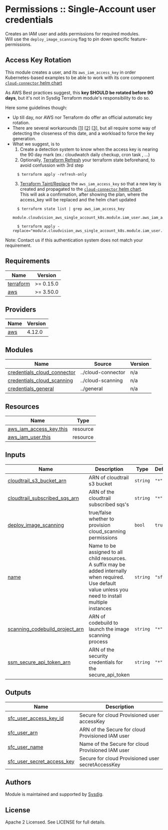 # Permissions :: Single-Account user credentials

Creates an IAM user and adds permissions for required modules.
<br/>Will use the `deploy_image_scanning` flag to pin down specific feature-permissions.


## Access Key Rotation
This module creates a user, and its `aws_iam_access_key` in order Kubernetes-based examples to be able to work with its
core component [`cloud-connector` helm chart](https://charts.sysdig.com/charts/cloud-connector/)

As AWS Best practices suggest, this **key SHOULD be rotated before 90 days**,  but it's not in Sysdig Terraform module's
responsibility to do so.

Here some guidelines though:

- Up till day, nor AWS nor Terraform do offer an official automatic key rotation.
- There are several workarounds [[1]](https://docs.aws.amazon.com/IAM/latest/UserGuide/id_credentials_access-keys.html#Using_RotateAccessKey) [[2]](https://aws-rotate-iam-keys.com/) [[3]](https://github.com/GSA/aws-access-key-rotation-lambda), but all require some way of detecting the closeness of this date, and a workload to force the key generation.
- What we suggest, is to
  1. Create a detection system to know when the access key is nearing the 90 day mark (ex.: cloudwatch daily checkup, cron task , ...)
  2. Optionally, [Terraform Refresh](https://learn.hashicorp.com/tutorials/terraform/refresh) your terraform state beforehand, to avoid confussion with 3rd step
    ```shell
      $ terraform apply -refresh-only
    ```
  3. [Terraform Taint/Replace](https://www.terraform.io/cli/commands/taint) the `aws_iam_access_key` so that a new key is created and propagated to the [`cloud-connector` helm chart](https://charts.sysdig.com/charts/cloud-connector/).
     <br/>This will ask a confirmation, after showing the plan, where the access_key will be replaced and the helm chart updated
    ```shell
      $ terraform state list | grep aws_iam_access_key
      module.cloudvision_aws_single_account_k8s.module.iam_user.aws_iam_access_key.this

      $ terraform apply -replace="module.cloudvision_aws_single_account_k8s.module.iam_user.aws_iam_access_key.this"
    ```

Note: Contact us if this authentication system does not match your requirement.


<!-- BEGINNING OF PRE-COMMIT-TERRAFORM DOCS HOOK -->
## Requirements

| Name | Version |
|------|---------|
| <a name="requirement_terraform"></a> [terraform](#requirement\_terraform) | >= 0.15.0 |
| <a name="requirement_aws"></a> [aws](#requirement\_aws) | >= 3.50.0 |

## Providers

| Name | Version |
|------|---------|
| <a name="provider_aws"></a> [aws](#provider\_aws) | 4.12.0 |

## Modules

| Name | Source | Version |
|------|--------|---------|
| <a name="module_credentials_cloud_connector"></a> [credentials\_cloud\_connector](#module\_credentials\_cloud\_connector) | ../cloud-connector | n/a |
| <a name="module_credentials_cloud_scanning"></a> [credentials\_cloud\_scanning](#module\_credentials\_cloud\_scanning) | ../cloud-scanning | n/a |
| <a name="module_credentials_general"></a> [credentials\_general](#module\_credentials\_general) | ../general | n/a |

## Resources

| Name | Type |
|------|------|
| [aws_iam_access_key.this](https://registry.terraform.io/providers/hashicorp/aws/latest/docs/resources/iam_access_key) | resource |
| [aws_iam_user.this](https://registry.terraform.io/providers/hashicorp/aws/latest/docs/resources/iam_user) | resource |

## Inputs

| Name | Description | Type | Default | Required |
|------|-------------|------|---------|:--------:|
| <a name="input_cloudtrail_s3_bucket_arn"></a> [cloudtrail\_s3\_bucket\_arn](#input\_cloudtrail\_s3\_bucket\_arn) | ARN of cloudtrail s3 bucket | `string` | `"*"` | no |
| <a name="input_cloudtrail_subscribed_sqs_arn"></a> [cloudtrail\_subscribed\_sqs\_arn](#input\_cloudtrail\_subscribed\_sqs\_arn) | ARN of the cloudtrail subscribed sqs's | `string` | `"*"` | no |
| <a name="input_deploy_image_scanning"></a> [deploy\_image\_scanning](#input\_deploy\_image\_scanning) | true/false whether to provision cloud\_scanning permissions | `bool` | `true` | no |
| <a name="input_name"></a> [name](#input\_name) | Name to be assigned to all child resources. A suffix may be added internally when required. Use default value unless you need to install multiple instances | `string` | `"sfc"` | no |
| <a name="input_scanning_codebuild_project_arn"></a> [scanning\_codebuild\_project\_arn](#input\_scanning\_codebuild\_project\_arn) | ARN of codebuild to launch the image scanning process | `string` | `"*"` | no |
| <a name="input_ssm_secure_api_token_arn"></a> [ssm\_secure\_api\_token\_arn](#input\_ssm\_secure\_api\_token\_arn) | ARN of the security credentials for the secure\_api\_token | `string` | `"*"` | no |

## Outputs

| Name | Description |
|------|-------------|
| <a name="output_sfc_user_access_key_id"></a> [sfc\_user\_access\_key\_id](#output\_sfc\_user\_access\_key\_id) | Secure for cloud Provisioned user accessKey |
| <a name="output_sfc_user_arn"></a> [sfc\_user\_arn](#output\_sfc\_user\_arn) | ARN of the Secure for cloud Provisioned IAM user |
| <a name="output_sfc_user_name"></a> [sfc\_user\_name](#output\_sfc\_user\_name) | Name of the Secure for cloud Provisioned IAM user |
| <a name="output_sfc_user_secret_access_key"></a> [sfc\_user\_secret\_access\_key](#output\_sfc\_user\_secret\_access\_key) | Secure for cloud Provisioned user secretAccessKey |
<!-- END OF PRE-COMMIT-TERRAFORM DOCS HOOK -->

## Authors

Module is maintained and supported by [Sysdig](https://sysdig.com).

## License

Apache 2 Licensed. See LICENSE for full details.
